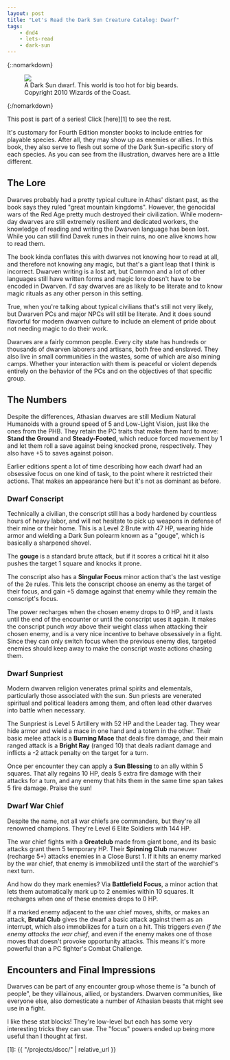 ```yaml
---
layout: post
title: "Let's Read the Dark Sun Creature Catalog: Dwarf"
tags:
    - dnd4
    - lets-read
    - dark-sun
---
```


{::nomarkdown}
<figure class="center">
  <img src="{{ "/assets/wir-dscc-dwarf.jpeg" | absolute_url }}"/>
  <figcaption>
    A Dark Sun dwarf. This world is too hot for big beards.
    Copyright 2010 Wizards of the Coast.
  </figcaption>
</figure>
{:/nomarkdown}

This post is part of a series! Click [here][1] to see the rest.

It's customary for Fourth Edition monster books to include entries for playable
species. After all, they may show up as enemies or allies. In this book, they
also serve to flesh out some of the Dark Sun-specific story of each species. As
you can see from the illustration, dwarves here are a little different.

## The Lore

Dwarves probably had a pretty typical culture in Athas' distant past, as the
book says they ruled "great mountain kingdoms". However, the genocidal wars of
the Red Age pretty much destroyed their civilization. While modern-day dwarves
are still extremely resilient and dedicated workers, the knowledge of reading
and writing the Dwarven language has been lost. While you can still find Davek
runes in their ruins, no one alive knows how to read them.

The book kinda conflates this with dwarves not knowing how to read at all, and
therefore not knowing any magic, but that's a giant leap that I think is
incorrect. Dwarven writing is a lost art, but Common and a lot of other
languages still have written forms and magic lore doesn't have to be encoded in
Dwarven. I'd say dwarves are as likely to be literate and to know magic rituals
as any other person in this setting.

True, when you're talking about typical civilians that's still not very likely,
but Dwarven PCs and major NPCs will still be literate. And it does sound
flavorful for modern dwarven culture to include an element of pride about not
needing magic to do their work.

Dwarves are a fairly common people. Every city state has hundreds or thousands
of dwarven laborers and artisans, both free and enslaved. They also live in
small communities in the wastes, some of which are also mining camps. Whether
your interaction with them is peaceful or violent depends entirely on the
behavior of the PCs and on the objectives of that specific group.

## The Numbers

Despite the differences, Athasian dwarves are still Medium Natural Humanoids
with a ground speed of 5 and Low-Light Vision, just like the ones from the
PHB. They retain the PC traits that make them hard to move: **Stand the Ground**
and **Steady-Footed**, which reduce forced movement by 1 and let them roll a
save against being knocked prone, respectively. They also have +5 to saves
against poison.

Earlier editions spent a lot of time describing how each dwarf had an obsessive
focus on one kind of task, to the point where it restricted their actions. That
makes an appearance here but it's not as dominant as before.

### Dwarf Conscript

Technically a civilian, the conscript still has a body hardened by countless
hours of heavy labor, and will not hesitate to pick up weapons in defense of
their mine or their home. This is a Level 2 Brute with 47 HP, wearing hide armor
and wielding a Dark Sun polearm known as a "gouge", which is basically a
sharpened shovel.

The **gouge** is a standard brute attack, but if it scores a critical hit it
also pushes the target 1 square and knocks it prone.

The conscript also has a **Singular Focus** minor action that's the last vestige
of the 2e rules. This lets the conscript choose an enemy as the target of their
focus, and gain +5 damage against that enemy while they remain the conscript's
focus.

The power recharges when the chosen enemy drops to 0 HP, and it lasts until the
end of the encounter or until the conscript uses it again. It makes the
conscript punch _way_ above their weight class when attacking their chosen
enemy, and is a very nice incentive to behave obsessively in a fight. Since they
can only switch focus when the previous enemy dies, targeted enemies should keep
away to make the conscript waste actions chasing them.

### Dwarf Sunpriest

Modern dwarven religion venerates primal spirits and elementals, particularly
those associated with the sun. Sun priests are venerated spiritual and political
leaders among them, and often lead other dwarves into battle when necessary.

The Sunpriest is Level 5 Artillery with 52 HP and the Leader tag. They wear hide
armor and wield a mace in one hand and a totem in the other. Their basic melee
attack is a **Burning Mace** that deals fire damage, and their main ranged
attack is a **Bright Ray** (ranged 10) that deals radiant damage and inflicts a
-2 attack penalty on the target for a turn.

Once per encounter they can apply a **Sun Blessing** to an ally within 5
squares. That ally regains 10 HP, deals 5 extra fire damage with their attacks
for a turn, and any enemy that hits them in the same time span takes 5 fire
damage. Praise the sun!

### Dwarf War Chief

Despite the name, not all war chiefs are commanders, but they're all renowned
champions. They're Level 6 Elite Soldiers with 144 HP.

The war chief fights with a **Greatclub** made from giant bone, and its basic
attacks grant them 5 temporary HP. Their **Spinning Club** maneuver (recharge
5+) attacks enemies in a Close Burst 1. If it hits an enemy marked by the war
chief, that enemy is immobilized until the start of the warchief's next turn.

And how do they mark enemies? Via **Battlefield Focus**, a minor action that
lets them automatically mark up to 2 enemies within 10 squares. It recharges
when one of these enemies drops to 0 HP.

If a marked enemy adjacent to the war chief moves, shifts, or makes an attack,
**Brutal Club** gives the dwarf a basic attack against them as an interrupt,
which also immobilizes for a turn on a hit. This triggers _even if the enemy
attacks the war chief_, and even if the enemy makes one of those moves that
doesn't provoke opportunity attacks. This means it's more powerful than a PC
fighter's Combat Challenge.

## Encounters and Final Impressions

Dwarves can be part of any encounter group whose theme is "a bunch of people",
be they villainous, allied, or bystanders. Dwarven communities, like everyone
else, also domesticate a number of Athasian beasts that might see use in a
fight.

I like these stat blocks! They're low-level but each has some very interesting
tricks they can use. The "focus" powers ended up being more useful than I
thought at first.

[1]: {{ "/projects/dscc/" | relative_url }}

